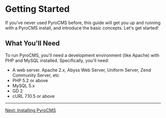 # Getting Started

If you've never used PyroCMS before, this guide will get you up and running with a PyroCMS install, and introduce the basic concepts. Let's get started!

</div>
<div class="doc_content">

## What You'll Need

To run PyroCMS, you'll need a development environment (like Apache) with PHP and MySQL installed. Specifically, you'll need:

* A web server. Apache 2.x, Abyss Web Server, Uniform Server, Zend Community Server, etc
* PHP 5.2 or above
* MySQL 5.x
* GD 2
* cURL 7.10.5 or above

<hr>

<a href="getting-started/installing-pyrocms" class="btn">Next: Installing PyroCMS</a>